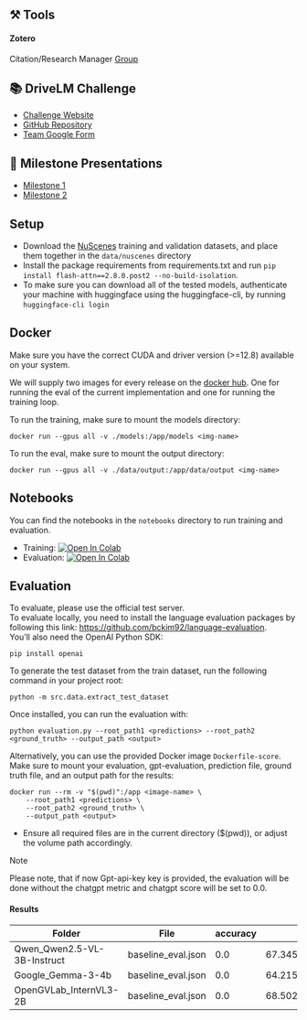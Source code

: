 ## ⚒️ Tools
#### Zotero
Citation/Research Manager
[Group](https://www.zotero.org/groups/5975647/app-ras-driving-with-language)

## 📚 DriveLM Challenge
- [Challenge Website](https://opendrivelab.com/challenge2024/#driving_with_language)
- [GitHub Repository](https://github.com/OpenDriveLab/DriveLM)
- [Team Google Form](https://docs.google.com/forms/d/e/1FAIpQLSef_L4L9jXV_88pXkuFmaloifhRuFjVARbjsV-8GWETc6aNCA/viewform)


## 💬 Milestone Presentations
- [Milestone 1](https://docs.google.com/presentation/d/13reSKMykn5WhVyi5zi5oK5OygVjTZljeMWflJejQZlw/edit?slide=id.g32bc6f01e94_0_43#slide=id.g32bc6f01e94_0_43)
- [Milestone 2](https://docs.google.com/presentation/d/1suusmSruqXyRdfvViq1NKfDEqTpH5-M9w7zgh7HDCAo/edit?slide=id.g32bc6f01e94_0_74#slide=id.g32bc6f01e94_0_74)

## Setup
- Download the [NuScenes](https://github.com/OpenDriveLab/DriveLM/tree/main/challenge) training and validation datasets, and place them together in the `data/nuscenes` directory
- Install the package requirements from requirements.txt and run ```pip install flash-attn==2.8.0.post2 --no-build-isolation```.
- To make sure you can download all of the tested models, authenticate your machine with huggingface using the huggingface-cli, by running ```huggingface-cli login```

## Docker

Make sure you have the correct CUDA and driver version (>=12.8) available on your system.

We will supply two images for every release on the [docker hub](https://hub.docker.com/repository/docker/vdawgg/app-ras-25). One for running the eval of the current implementation and one for running the training loop.

To run the training, make sure to mount the models directory:
```shell
docker run --gpus all -v ./models:/app/models <img-name>
```

To run the eval, make sure to mount the output directory:
```shell
docker run --gpus all -v ./data/output:/app/data/output <img-name>
```

## Notebooks

You can find the notebooks in the `notebooks` directory to run training and evaluation.  
- Training: [![Open In Colab](https://colab.research.google.com/assets/colab-badge.svg)](https://colab.research.google.com/github/csiemssen/APP-RAS-Driving-with-Language/blob/main/notebooks/train.ipynb)
- Evaluation: [![Open In Colab](https://colab.research.google.com/assets/colab-badge.svg)](https://colab.research.google.com/github/csiemssen/APP-RAS-Driving-with-Language/blob/main/notebooks/eval.ipynb)

## Evaluation
To evaluate, please use the official test server.  
To evaluate locally, you need to install the language evaluation packages by following this link: https://github.com/bckim92/language-evaluation.  
You’ll also need the OpenAI Python SDK:
``` shell
pip install openai
```

To generate the test dataset from the train dataset, run the following command in your project root:
``` shell
python -m src.data.extract_test_dataset
```

Once installed, you can run the evaluation with:
```shell
python evaluation.py --root_path1 <predictions> --root_path2 <ground_truth> --output_path <output>
```

Alternatively, you can use the provided Docker image `Dockerfile-score`. Make sure to mount your evaluation, gpt-evaluation, prediction file, ground truth file, and an output path for the results:

```shell
docker run --rm -v "$(pwd)":/app <image-name> \
    --root_path1 <predictions> \
    --root_path2 <ground_truth> \
    --output_path <output>
```
- Ensure all required files are in the current directory ($(pwd)), or adjust the volume path accordingly.

> [!NOTE]
> Please note, that if now Gpt-api-key key is provided, the evaluation will be done without the chatgpt metric and chatgpt score will be set to 0.0.

#### Results

| Folder | File | accuracy | chatgpt | language/Bleu_1 | language/Bleu_2 | language/Bleu_3 | language/Bleu_4 | language/ROUGE_L | language/CIDEr | match | final_score |
| --- | --- | --- | --- | --- | --- | --- | --- | --- | --- | --- | --- |
| Qwen_Qwen2.5-VL-3B-Instruct | baseline_eval.json | 0.0 | 67.3456904541242 | 0.23925483214648655 | 0.11544553891542789 | 0.057574440433052446 | 0.020769188970051755 | 0.19079430087529606 | 0.006791738547463531 | 32.46449704142012 | 0.3542940542224235 |
| Google_Gemma-3-4b | baseline_eval.json | 0.0 | 64.21501390176088 | 0.20031983735402523 | 0.07057776733950633 | 0.020562285652540205 | 0.0065920170980479755 | 0.15465341169836444 | 0.002624376073528029 | 35.52662721893491 | 0.3432085651226965 |
| OpenGVLab_InternVL3-2B | baseline_eval.json | 0.0 | 68.50231696014829 | 0.19311353330793474 | 0.07443754271197525 | 0.02748667571393649 | 0.009723712529328537 | 0.1677772971700306 | 0.005031769222350847 | 22.62869822485207 | 0.3355647203008346 |
